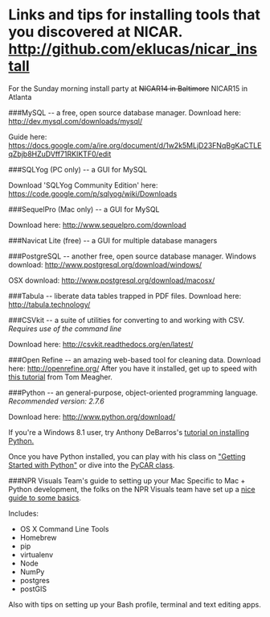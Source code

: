 Links and tips for installing tools that you discovered at NICAR.
http://github.com/eklucas/nicar_install
=============
For the Sunday morning install party at ~~NICAR14 in Baltimore~~ NICAR15 in Atlanta


###MySQL -- a free, open source database manager.
Download here: http://dev.mysql.com/downloads/mysql/

Guide here: https://docs.google.com/a/ire.org/document/d/1w2k5MLjD23FNqBgKaCTLEqZbjb8HZuDVff71RKIKTF0/edit

###SQLYog (PC only) -- a GUI for MySQL

Download 'SQLYog Community Edition' here: https://code.google.com/p/sqlyog/wiki/Downloads

###SequelPro (Mac only) -- a GUI for MySQL

Download here: http://www.sequelpro.com/download

###Navicat Lite (free) -- a GUI for multiple database managers

###PostgreSQL -- another free, open source database manager.
Windows download: http://www.postgresql.org/download/windows/

OSX download: http://www.postgresql.org/download/macosx/

###Tabula -- liberate data tables trapped in PDF files.
Download here: http://tabula.technology/

###CSVkit -- a suite of utilities for converting to and working with CSV.
*Requires use of the command line*

Download here: http://csvkit.readthedocs.org/en/latest/

###Open Refine -- an amazing web-based tool for cleaning data.
Download here: http://openrefine.org/
After you have it installed, get up to speed with [this tutorial](http://www.tommeagher.com/blog/2012/06/clean-data-is-the-best-weapon-against-the-planet-of-the-apes.html) from Tom Meagher.

###Python -- an general-purpose, object-oriented programming language.
*Recommended version: 2.7.6*

Download here: http://www.python.org/download/

If you're a Windows 8.1 user, try Anthony DeBarros's [tutorial on installing Python.](http://www.anthonydebarros.com/2014/02/16/setting-up-python-in-windows-8-1/)

Once you have Python installed, you can play with his class on ["Getting Started with Python"](http://www.anthonydebarros.com/2014/03/01/nicar-14-python-get-started/) or dive into the [PyCAR class](https://github.com/tommeagher/pycar14).

###NPR Visuals Team's guide to setting up your Mac
Specific to Mac + Python development, the folks on the NPR Visuals team have set up a [nice guide to some basics](http://blog.apps.npr.org/2013/06/06/how-to-setup-a-developers-environment.html).

Includes:
* OS X Command Line Tools
* Homebrew
* pip
* virtualenv
* Node
* NumPy
* postgres
* postGIS

Also with tips on setting up your Bash profile, terminal and text editing apps.
